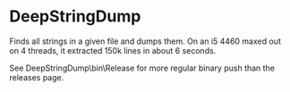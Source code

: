 # DeepStringDump
Finds all strings in a given file and dumps them.
On an i5 4460 maxed out on 4 threads, it extracted 150k lines in about 6 seconds.

See DeepStringDump\bin\Release for more regular binary push than the releases page.
